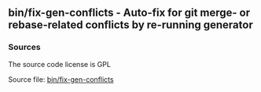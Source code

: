 ## bin/fix-gen-conflicts - Auto-fix for git merge- or rebase-related conflicts by re-running generator


### Sources
<a href="#sources"></a>
The source code license is GPL

Source file: [bin/fix-gen-conflicts](/bin/fix-gen-conflicts)

